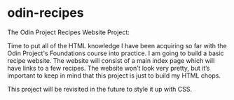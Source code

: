 # odin-recipes
The Odin Project Recipes Website Project:

Time to put all of the HTML knowledge I have been acquiring so far with the Odin Project's Foundations course into practice. I am going to build a basic recipe website. The website will consist of a main index page which will have links to a few recipes. The website won’t look very pretty, but it’s important to keep in mind that this project is just to build my HTML chops.

This project will be revisited in the future to style it up with CSS.
